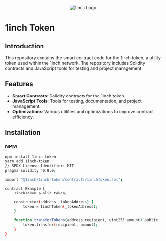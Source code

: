 <div align="center">
    <img src="https://1inch.exchange/assets/images/logo.svg" alt="1inch Logo">
</div>

# 1inch Token

## Introduction

This repository contains the smart contract code for the 1inch token, a utility token used within the 1inch network. The repository includes Solidity contracts and JavaScript tools for testing and project management.

## Features

- **Smart Contracts**: Solidity contracts for the 1inch token.
- **JavaScript Tools**: Tools for testing, documentation, and project management.
- **Optimizations**: Various utilities and optimizations to improve contract efficiency.

## Installation

### NPM

```bash
npm install 1inch-token
yarn add 1inch-token
// SPDX-License-Identifier: MIT
pragma solidity ^0.8.0;

import "@1inch/1inch-token/contracts/1inchToken.sol";

contract Example {
    1inchToken public token;

    constructor(address _tokenAddress) {
        token = 1inchToken(_tokenAddress);
    }

    function transferTokens(address recipient, uint256 amount) public {
        token.transfer(recipient, amount);
    }
}
